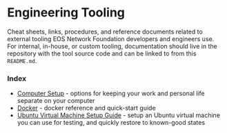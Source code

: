 # Engineering Tooling
Cheat sheets, links, procedures, and reference documents related to external tooling EOS Network Foundation developers and engineers use. For internal, in-house, or custom tooling, documentation should live in the repository with the tool source code and can be linked to from this `README.md`.

### Index
- [Computer Setup](./computer-setup.md) - options for keeping your work and personal life separate on your computer
- [Docker](./docker.md) - docker reference and quick-start guide
- [Ubuntu Virtual Machine Setup Guide](./vm-setup.md) - setup an Ubuntu virtual machine you can use for testing, and quickly restore to known-good states
